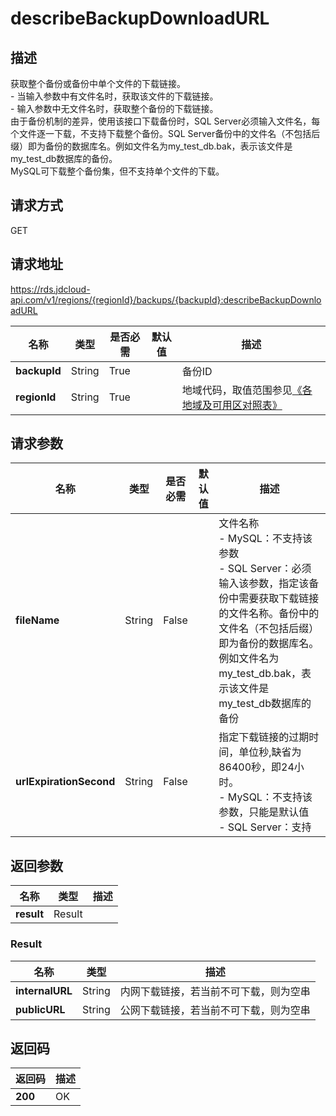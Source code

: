 # describeBackupDownloadURL


## 描述
获取整个备份或备份中单个文件的下载链接。<br>- 当输入参数中有文件名时，获取该文件的下载链接。<br>- 输入参数中无文件名时，获取整个备份的下载链接。<br>由于备份机制的差异，使用该接口下载备份时，SQL Server必须输入文件名，每个文件逐一下载，不支持下载整个备份。SQL Server备份中的文件名（不包括后缀）即为备份的数据库名。例如文件名为my_test_db.bak，表示该文件是my_test_db数据库的备份。<br>MySQL可下载整个备份集，但不支持单个文件的下载。

## 请求方式
GET

## 请求地址
https://rds.jdcloud-api.com/v1/regions/{regionId}/backups/{backupId}:describeBackupDownloadURL

|名称|类型|是否必需|默认值|描述|
|---|---|---|---|---|
|**backupId**|String|True| |备份ID|
|**regionId**|String|True| |地域代码，取值范围参见[《各地域及可用区对照表》](../Enum-Definitions/Regions-AZ.md)|

## 请求参数
|名称|类型|是否必需|默认值|描述|
|---|---|---|---|---|
|**fileName**|String|False| |文件名称<br>- MySQL：不支持该参数<br>- SQL Server：必须输入该参数，指定该备份中需要获取下载链接的文件名称。备份中的文件名（不包括后缀）即为备份的数据库名。例如文件名为my_test_db.bak，表示该文件是my_test_db数据库的备份|
|**urlExpirationSecond**|String|False| |指定下载链接的过期时间，单位秒,缺省为86400秒，即24小时。<br>- MySQL：不支持该参数，只能是默认值<br>- SQL Server：支持|


## 返回参数
|名称|类型|描述|
|---|---|---|
|**result**|Result| |

### Result
|名称|类型|描述|
|---|---|---|
|**internalURL**|String|内网下载链接，若当前不可下载，则为空串|
|**publicURL**|String|公网下载链接，若当前不可下载，则为空串|

## 返回码
|返回码|描述|
|---|---|
|**200**|OK|

